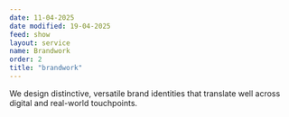 ```yaml
---
date: 11-04-2025
date modified: 19-04-2025
feed: show
layout: service
name: Brandwork
order: 2
title: "brandwork"
---
```


We design distinctive, versatile brand identities that translate well across digital and real-world touchpoints.